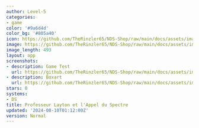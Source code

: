 ```yaml
---
author: Level-5
categories:
- game
color: '#9a6d4d'
color_bg: '#805a40'
icon: https://github.com/TheRinzler65/NDS-Shop/raw/main/docs/assets/images/icons/professeurlaytonetlappelduspectre.png
image: https://github.com/TheRinzler65/NDS-Shop/raw/main/docs/assets/images/icons/professeurlaytonetlappelduspectre.png
image_length: 493
layout: app
screenshots:
- description: Game Test
  url: https://github.com/TheRinzler65/NDS-Shop/raw/main/docs/assets/images/screenshots/professeurlaytonetlappelduspectre/professeurlaytonetlappelduspectre.png.
- description: Boxart
  url: https://github.com/TheRinzler65/NDS-Shop/raw/main/docs/assets/images/boxart/Professeur%20Layton%20et%20l'Appel%20du%20Spectre%20(France).nds.png
stars: 0
systems:
- DS
title: Professeur Layton et l'Appel du Spectre
updated: '2024-08-10T01:12:00Z'
version: Normal
---
```

